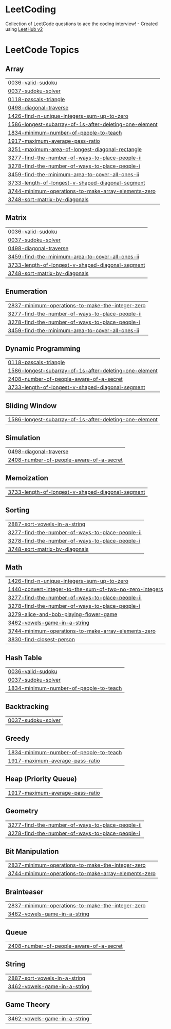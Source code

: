 # LeetCoding
Collection of LeetCode questions to ace the coding interview! - Created using [LeetHub v2](https://github.com/arunbhardwaj/LeetHub-2.0)

<!---LeetCode Topics Start-->
# LeetCode Topics
## Array
|  |
| ------- |
| [0036-valid-sudoku](https://github.com/rahulsharma1919/LeetCoding/tree/master/0036-valid-sudoku) |
| [0037-sudoku-solver](https://github.com/rahulsharma1919/LeetCoding/tree/master/0037-sudoku-solver) |
| [0118-pascals-triangle](https://github.com/rahulsharma1919/LeetCoding/tree/master/0118-pascals-triangle) |
| [0498-diagonal-traverse](https://github.com/rahulsharma1919/LeetCoding/tree/master/0498-diagonal-traverse) |
| [1426-find-n-unique-integers-sum-up-to-zero](https://github.com/rahulsharma1919/LeetCoding/tree/master/1426-find-n-unique-integers-sum-up-to-zero) |
| [1586-longest-subarray-of-1s-after-deleting-one-element](https://github.com/rahulsharma1919/LeetCoding/tree/master/1586-longest-subarray-of-1s-after-deleting-one-element) |
| [1834-minimum-number-of-people-to-teach](https://github.com/rahulsharma1919/LeetCoding/tree/master/1834-minimum-number-of-people-to-teach) |
| [1917-maximum-average-pass-ratio](https://github.com/rahulsharma1919/LeetCoding/tree/master/1917-maximum-average-pass-ratio) |
| [3251-maximum-area-of-longest-diagonal-rectangle](https://github.com/rahulsharma1919/LeetCoding/tree/master/3251-maximum-area-of-longest-diagonal-rectangle) |
| [3277-find-the-number-of-ways-to-place-people-ii](https://github.com/rahulsharma1919/LeetCoding/tree/master/3277-find-the-number-of-ways-to-place-people-ii) |
| [3278-find-the-number-of-ways-to-place-people-i](https://github.com/rahulsharma1919/LeetCoding/tree/master/3278-find-the-number-of-ways-to-place-people-i) |
| [3459-find-the-minimum-area-to-cover-all-ones-ii](https://github.com/rahulsharma1919/LeetCoding/tree/master/3459-find-the-minimum-area-to-cover-all-ones-ii) |
| [3733-length-of-longest-v-shaped-diagonal-segment](https://github.com/rahulsharma1919/LeetCoding/tree/master/3733-length-of-longest-v-shaped-diagonal-segment) |
| [3744-minimum-operations-to-make-array-elements-zero](https://github.com/rahulsharma1919/LeetCoding/tree/master/3744-minimum-operations-to-make-array-elements-zero) |
| [3748-sort-matrix-by-diagonals](https://github.com/rahulsharma1919/LeetCoding/tree/master/3748-sort-matrix-by-diagonals) |
## Matrix
|  |
| ------- |
| [0036-valid-sudoku](https://github.com/rahulsharma1919/LeetCoding/tree/master/0036-valid-sudoku) |
| [0037-sudoku-solver](https://github.com/rahulsharma1919/LeetCoding/tree/master/0037-sudoku-solver) |
| [0498-diagonal-traverse](https://github.com/rahulsharma1919/LeetCoding/tree/master/0498-diagonal-traverse) |
| [3459-find-the-minimum-area-to-cover-all-ones-ii](https://github.com/rahulsharma1919/LeetCoding/tree/master/3459-find-the-minimum-area-to-cover-all-ones-ii) |
| [3733-length-of-longest-v-shaped-diagonal-segment](https://github.com/rahulsharma1919/LeetCoding/tree/master/3733-length-of-longest-v-shaped-diagonal-segment) |
| [3748-sort-matrix-by-diagonals](https://github.com/rahulsharma1919/LeetCoding/tree/master/3748-sort-matrix-by-diagonals) |
## Enumeration
|  |
| ------- |
| [2837-minimum-operations-to-make-the-integer-zero](https://github.com/rahulsharma1919/LeetCoding/tree/master/2837-minimum-operations-to-make-the-integer-zero) |
| [3277-find-the-number-of-ways-to-place-people-ii](https://github.com/rahulsharma1919/LeetCoding/tree/master/3277-find-the-number-of-ways-to-place-people-ii) |
| [3278-find-the-number-of-ways-to-place-people-i](https://github.com/rahulsharma1919/LeetCoding/tree/master/3278-find-the-number-of-ways-to-place-people-i) |
| [3459-find-the-minimum-area-to-cover-all-ones-ii](https://github.com/rahulsharma1919/LeetCoding/tree/master/3459-find-the-minimum-area-to-cover-all-ones-ii) |
## Dynamic Programming
|  |
| ------- |
| [0118-pascals-triangle](https://github.com/rahulsharma1919/LeetCoding/tree/master/0118-pascals-triangle) |
| [1586-longest-subarray-of-1s-after-deleting-one-element](https://github.com/rahulsharma1919/LeetCoding/tree/master/1586-longest-subarray-of-1s-after-deleting-one-element) |
| [2408-number-of-people-aware-of-a-secret](https://github.com/rahulsharma1919/LeetCoding/tree/master/2408-number-of-people-aware-of-a-secret) |
| [3733-length-of-longest-v-shaped-diagonal-segment](https://github.com/rahulsharma1919/LeetCoding/tree/master/3733-length-of-longest-v-shaped-diagonal-segment) |
## Sliding Window
|  |
| ------- |
| [1586-longest-subarray-of-1s-after-deleting-one-element](https://github.com/rahulsharma1919/LeetCoding/tree/master/1586-longest-subarray-of-1s-after-deleting-one-element) |
## Simulation
|  |
| ------- |
| [0498-diagonal-traverse](https://github.com/rahulsharma1919/LeetCoding/tree/master/0498-diagonal-traverse) |
| [2408-number-of-people-aware-of-a-secret](https://github.com/rahulsharma1919/LeetCoding/tree/master/2408-number-of-people-aware-of-a-secret) |
## Memoization
|  |
| ------- |
| [3733-length-of-longest-v-shaped-diagonal-segment](https://github.com/rahulsharma1919/LeetCoding/tree/master/3733-length-of-longest-v-shaped-diagonal-segment) |
## Sorting
|  |
| ------- |
| [2887-sort-vowels-in-a-string](https://github.com/rahulsharma1919/LeetCoding/tree/master/2887-sort-vowels-in-a-string) |
| [3277-find-the-number-of-ways-to-place-people-ii](https://github.com/rahulsharma1919/LeetCoding/tree/master/3277-find-the-number-of-ways-to-place-people-ii) |
| [3278-find-the-number-of-ways-to-place-people-i](https://github.com/rahulsharma1919/LeetCoding/tree/master/3278-find-the-number-of-ways-to-place-people-i) |
| [3748-sort-matrix-by-diagonals](https://github.com/rahulsharma1919/LeetCoding/tree/master/3748-sort-matrix-by-diagonals) |
## Math
|  |
| ------- |
| [1426-find-n-unique-integers-sum-up-to-zero](https://github.com/rahulsharma1919/LeetCoding/tree/master/1426-find-n-unique-integers-sum-up-to-zero) |
| [1440-convert-integer-to-the-sum-of-two-no-zero-integers](https://github.com/rahulsharma1919/LeetCoding/tree/master/1440-convert-integer-to-the-sum-of-two-no-zero-integers) |
| [3277-find-the-number-of-ways-to-place-people-ii](https://github.com/rahulsharma1919/LeetCoding/tree/master/3277-find-the-number-of-ways-to-place-people-ii) |
| [3278-find-the-number-of-ways-to-place-people-i](https://github.com/rahulsharma1919/LeetCoding/tree/master/3278-find-the-number-of-ways-to-place-people-i) |
| [3279-alice-and-bob-playing-flower-game](https://github.com/rahulsharma1919/LeetCoding/tree/master/3279-alice-and-bob-playing-flower-game) |
| [3462-vowels-game-in-a-string](https://github.com/rahulsharma1919/LeetCoding/tree/master/3462-vowels-game-in-a-string) |
| [3744-minimum-operations-to-make-array-elements-zero](https://github.com/rahulsharma1919/LeetCoding/tree/master/3744-minimum-operations-to-make-array-elements-zero) |
| [3830-find-closest-person](https://github.com/rahulsharma1919/LeetCoding/tree/master/3830-find-closest-person) |
## Hash Table
|  |
| ------- |
| [0036-valid-sudoku](https://github.com/rahulsharma1919/LeetCoding/tree/master/0036-valid-sudoku) |
| [0037-sudoku-solver](https://github.com/rahulsharma1919/LeetCoding/tree/master/0037-sudoku-solver) |
| [1834-minimum-number-of-people-to-teach](https://github.com/rahulsharma1919/LeetCoding/tree/master/1834-minimum-number-of-people-to-teach) |
## Backtracking
|  |
| ------- |
| [0037-sudoku-solver](https://github.com/rahulsharma1919/LeetCoding/tree/master/0037-sudoku-solver) |
## Greedy
|  |
| ------- |
| [1834-minimum-number-of-people-to-teach](https://github.com/rahulsharma1919/LeetCoding/tree/master/1834-minimum-number-of-people-to-teach) |
| [1917-maximum-average-pass-ratio](https://github.com/rahulsharma1919/LeetCoding/tree/master/1917-maximum-average-pass-ratio) |
## Heap (Priority Queue)
|  |
| ------- |
| [1917-maximum-average-pass-ratio](https://github.com/rahulsharma1919/LeetCoding/tree/master/1917-maximum-average-pass-ratio) |
## Geometry
|  |
| ------- |
| [3277-find-the-number-of-ways-to-place-people-ii](https://github.com/rahulsharma1919/LeetCoding/tree/master/3277-find-the-number-of-ways-to-place-people-ii) |
| [3278-find-the-number-of-ways-to-place-people-i](https://github.com/rahulsharma1919/LeetCoding/tree/master/3278-find-the-number-of-ways-to-place-people-i) |
## Bit Manipulation
|  |
| ------- |
| [2837-minimum-operations-to-make-the-integer-zero](https://github.com/rahulsharma1919/LeetCoding/tree/master/2837-minimum-operations-to-make-the-integer-zero) |
| [3744-minimum-operations-to-make-array-elements-zero](https://github.com/rahulsharma1919/LeetCoding/tree/master/3744-minimum-operations-to-make-array-elements-zero) |
## Brainteaser
|  |
| ------- |
| [2837-minimum-operations-to-make-the-integer-zero](https://github.com/rahulsharma1919/LeetCoding/tree/master/2837-minimum-operations-to-make-the-integer-zero) |
| [3462-vowels-game-in-a-string](https://github.com/rahulsharma1919/LeetCoding/tree/master/3462-vowels-game-in-a-string) |
## Queue
|  |
| ------- |
| [2408-number-of-people-aware-of-a-secret](https://github.com/rahulsharma1919/LeetCoding/tree/master/2408-number-of-people-aware-of-a-secret) |
## String
|  |
| ------- |
| [2887-sort-vowels-in-a-string](https://github.com/rahulsharma1919/LeetCoding/tree/master/2887-sort-vowels-in-a-string) |
| [3462-vowels-game-in-a-string](https://github.com/rahulsharma1919/LeetCoding/tree/master/3462-vowels-game-in-a-string) |
## Game Theory
|  |
| ------- |
| [3462-vowels-game-in-a-string](https://github.com/rahulsharma1919/LeetCoding/tree/master/3462-vowels-game-in-a-string) |
<!---LeetCode Topics End-->